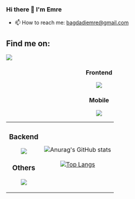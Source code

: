 ### Hi there 👋 I'm Emre
- 📫 How to reach me: bagdadiemre@gmail.com

<h2 align="left">Find me on:</h2>
<p align="left">
  <a href="https://www.linkedin.com/in/emrebagdadioglu">
    <img src="https://skillicons.dev/icons?i=linkedin" />
  </a>
</p>

<table align="center">
<h3 align="center">Frontend</h3>
<p align="center">
  <a href="#">
    <img src="https://skillicons.dev/icons?i=js,react,materialui,html,css" />
  </a>
</p>

<h3 align="center">Mobile</h3>
<p align="center">
  <a href="#">
    <img src="https://skillicons.dev/icons?i=kotlin,flutter,dart" />
  </a>
</p>

<tr>
  <td>
<h3 align="center">Backend</h3>
<p align="center">
  <a href="#">
    <img src="https://skillicons.dev/icons?i=java,spring,mongodb,nodejs,express" />
  </a>
</p>

<h3 align="center">Others</h3>
<p align="center">
  <a href="#">
    <img src="https://skillicons.dev/icons?i=electron" />
  </a>
</p>
  </td>
  <td>
<div align="center">

![Anurag's GitHub stats](https://github-readme-stats.vercel.app/api?username=serveta&theme=dark&show_icons=true)
<br/><br/>
[![Top Langs](https://github-readme-stats.vercel.app/api/top-langs/?username=serveta&layout=compact&theme=dark)](https://github.com/anuraghazra/github-readme-stats)   

</div>
</td>
</tr>
</table>
